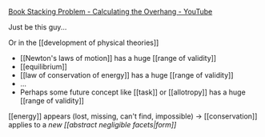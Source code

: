 [Book Stacking Problem - Calculating the Overhang - YouTube](https://www.youtube.com/watch?v=J9uJi_DmZgc)

Just be this guy...

Or in the [[development of physical theories]]
- [[Newton's laws of motion]] has a huge [[range of validity]]
- [[equilibrium]]
- [[law of conservation of energy]] has a huge [[range of validity]]
- ...
- Perhaps some future concept like [[task]] or [[allotropy]] has a huge [[range of validity]]

[[energy]] appears (lost, missing, can't find, impossible)
-> [[conservation]] applies to a *new [[abstract negligible facets|form]]*
